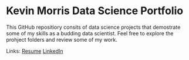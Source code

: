 # Kevin Morris Data Science Portfolio

This GitHub repositiory consits of data science projects that demostrate some of my skills as a budding data scientist. Feel free to explore the prohject folders and review some of my work. 

Links:
[Resume](Documents/kevin_morris_resume.docx)
[LinkedIn](https://www.linkedin.com/in/kevin-m-530572120/)
